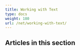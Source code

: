 ```yaml
---
title: Working with Text
type: docs
weight: 180
url: /net/working-with-text/
---
```


## **Articles in this section**
